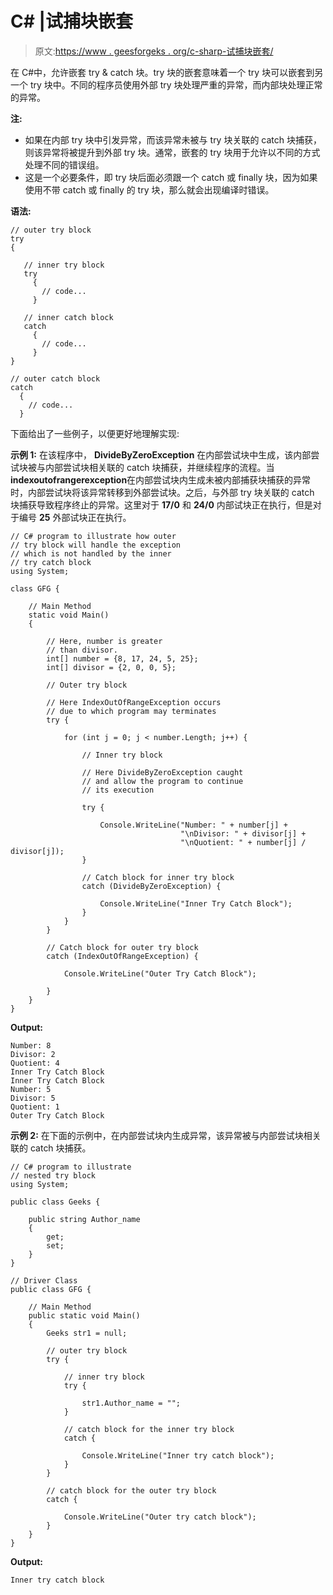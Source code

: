 # C# |试捕块嵌套

> 原文:[https://www . geesforgeks . org/c-sharp-试捕块嵌套/](https://www.geeksforgeeks.org/c-sharp-nesting-of-try-and-catch-blocks/)

在 C#中，允许嵌套 try & catch 块。try 块的嵌套意味着一个 try 块可以嵌套到另一个 try 块中。不同的程序员使用外部 try 块处理严重的异常，而内部块处理正常的异常。

**注:**

*   如果在内部 try 块中引发异常，而该异常未被与 try 块关联的 catch 块捕获，则该异常将被提升到外部 try 块。通常，嵌套的 try 块用于允许以不同的方式处理不同的错误组。
*   这是一个必要条件，即 try 块后面必须跟一个 catch 或 finally 块，因为如果使用不带 catch 或 finally 的 try 块，那么就会出现编译时错误。

**语法:**

```
// outer try block
try
{

   // inner try block
   try
     {
       // code...
     }

   // inner catch block
   catch
     {
       // code...
     }
}

// outer catch block
catch
  {
    // code...
  }

```

下面给出了一些例子，以便更好地理解实现:

**示例 1:** 在该程序中， **DivideByZeroException** 在内部尝试块中生成，该内部尝试块被与内部尝试块相关联的 catch 块捕获，并继续程序的流程。当**indexoutofrangerexception**在内部尝试块内生成未被内部捕获块捕获的异常时，内部尝试块将该异常转移到外部尝试块。之后，与外部 try 块关联的 catch 块捕获导致程序终止的异常。这里对于 **17/0** 和 **24/0** 内部试块正在执行，但是对于编号 **25** 外部试块正在执行。

```
// C# program to illustrate how outer
// try block will handle the exception
// which is not handled by the inner 
// try catch block
using System;

class GFG {

    // Main Method
    static void Main()
    {

        // Here, number is greater
        // than divisor.
        int[] number = {8, 17, 24, 5, 25};
        int[] divisor = {2, 0, 0, 5};

        // Outer try block

        // Here IndexOutOfRangeException occurs
        // due to which program may terminates
        try {

            for (int j = 0; j < number.Length; j++) {

                // Inner try block

                // Here DivideByZeroException caught
                // and allow the program to continue 
                // its execution

                try {

                    Console.WriteLine("Number: " + number[j] + 
                                      "\nDivisor: " + divisor[j] + 
                                      "\nQuotient: " + number[j] / divisor[j]);
                }

                // Catch block for inner try block
                catch (DivideByZeroException) {

                    Console.WriteLine("Inner Try Catch Block");
                }
            }
        }

        // Catch block for outer try block
        catch (IndexOutOfRangeException) {

            Console.WriteLine("Outer Try Catch Block");

        }
    }
}
```

**Output:**

```
Number: 8
Divisor: 2
Quotient: 4
Inner Try Catch Block
Inner Try Catch Block
Number: 5
Divisor: 5
Quotient: 1
Outer Try Catch Block

```

**示例 2:** 在下面的示例中，在内部尝试块内生成异常，该异常被与内部尝试块相关联的 catch 块捕获。

```
// C# program to illustrate
// nested try block
using System;

public class Geeks {

    public string Author_name
    {
        get;
        set;
    }
}

// Driver Class
public class GFG {

    // Main Method
    public static void Main()
    {
        Geeks str1 = null;

        // outer try block
        try {

            // inner try block
            try {

                str1.Author_name = "";
            }

            // catch block for the inner try block
            catch {

                Console.WriteLine("Inner try catch block");
            }
        }

        // catch block for the outer try block
        catch {

            Console.WriteLine("Outer try catch block");
        }
    }
}
```

**Output:**

```
Inner try catch block

```